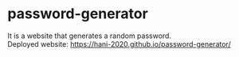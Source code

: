 # password-generator
It is a website that generates a random password.
<br>
Deployed website: https://hani-2020.github.io/password-generator/
